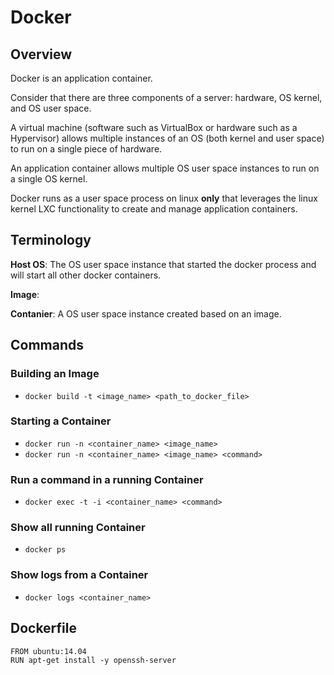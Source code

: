 # Docker

## Overview

Docker is an application container.

Consider that there are three components of a server: hardware, OS kernel, and OS user space.

A virtual machine (software such as VirtualBox or hardware such as a Hypervisor) allows multiple instances of an OS (both kernel and user space) to run on a single piece of hardware.

An application container allows multiple OS user space instances to run on a single OS kernel.

Docker runs as a user space process on linux **only** that leverages the linux kernel LXC functionality to create and manage application containers.

## Terminology

**Host OS**: The OS user space instance that started the docker process and will start all other docker containers.

**Image**:

**Contanier**: A OS user space instance created based on an image.

## Commands

### Building an Image

- `docker build -t <image_name> <path_to_docker_file>`

### Starting a Container

- `docker run -n <container_name> <image_name>`
- `docker run -n <container_name> <image_name> <command>`

### Run a command in a running Container

- `docker exec -t -i <container_name> <command>`

### Show all running Container

- `docker ps`

### Show logs from a Container

- `docker logs <container_name>`

## Dockerfile

```
FROM ubuntu:14.04
RUN apt-get install -y openssh-server

```
